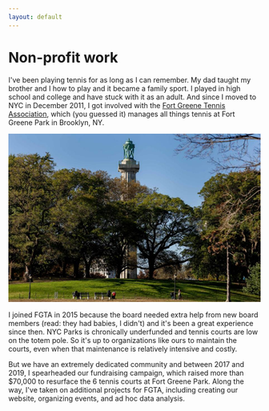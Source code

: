 ```yaml
---
layout: default
---
```


# Non-profit work

I've been playing tennis for as long as I can remember. My dad taught my brother and I how to play and it became a family sport. I played in high school and college and have stuck with it as an adult. And since I moved to NYC in December 2011, I got involved with the [Fort Greene Tennis Association](http://www.fortgreenetennis.org/), which (you guessed it) manages all things tennis at Fort Greene Park in Brooklyn, NY.

![Neighborhoods in Chicago similar to Grant Park in Atlanta](https://github.com/seeess1/seeess1.github.io/raw/master/assets/images/fort-greene-park.jpg)

I joined FGTA in 2015 because the board needed extra help from new board members (read: they had babies, I didn't) and it's been a great experience since then. NYC Parks is chronically underfunded and tennis courts are low on the totem pole. So it's up to organizations like ours to maintain the courts, even when that maintenance is relatively intensive and costly.

But we have an extremely dedicated community and between 2017 and 2019, I spearheaded our fundraising campaign, which raised more than $70,000 to resurface the 6 tennis courts at Fort Greene Park. Along the way, I've taken on additional projects for FGTA, including creating our website, organizing events, and ad hoc data analysis.